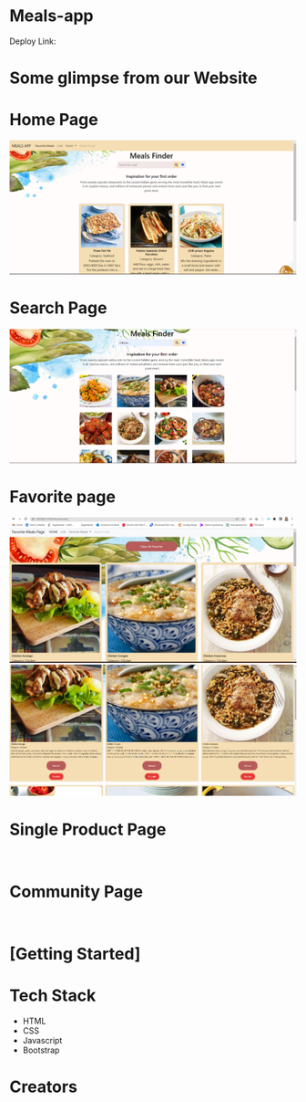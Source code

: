 # Meals-app

Deploy Link: 

# Some glimpse from our Website

<h1>Home Page</h1>
<img src="https://github.com/SagarBarate/Meals-app/blob/main/Images/Screenshot%202023-06-22%20153542.png?raw=true" alt=""/>

<h1>Search Page</h1>
<img src="https://github.com/SagarBarate/Meals-app/blob/main/Images/Search.png?raw=true" alt=""/>

<h1>Favorite page</h1>
<img src="https://github.com/SagarBarate/Meals-app/blob/main/Images/Favorite.png?raw=true" alt=""/>
<img src="https://github.com/SagarBarate/Meals-app/blob/main/Images/Remove%20youtube%20.png?raw=true" alt=""/>

<h1>Single Product Page</h1>
<img src="" alt=""/>

<h1>Community Page</h1>
<img src=""/>

# [Getting Started]



<h1>Tech Stack</h1>
<ul>
<li>HTML</li>
<li>CSS</li>
<li>Javascript</li>
<li>Bootstrap</li>
</ul>

# Creators

<ul>


</ul>



